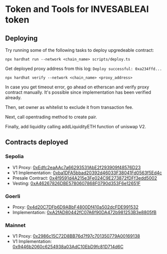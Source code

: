 # Token and Tools for INVESABLEAI token

## Deploying

Try running some of the following tasks to deploy upgredeable contract:

```shell
npx hardhat run --network <chain_name> scripts/deploy.ts
```

Get deployed proxy address from this log: `Deploy successful: 0xa234ffd...`

```
npx hardhat verify --network <chain_name> <proxy_address>
```

In case you get timeout error, go ahead on etherscan and verify proxy contract manually. It's possible since implementation has been verified already.

Then, set owner as whitelist to exclude it from transaction fee.

Next, call opentrading method to create pair.

Finally, add liquidity calling addLiquidityETH function of uniswap V2.

## Contracts deployed

### Sepolia

- V1 Proxy: [0xEdfc2eaAAc7a66293531AbE2f293909f48576D23](https://sepolia.etherscan.io/address/0xEdfc2eaAAc7a66293531AbE2f293909f48576D23#readProxyContract)
- V1 Implementation: [0xba1DFA5bbad20392d46033F38041Fd0563f5Ed4c](https://sepolia.etherscan.io/address/0xba1DFA5bbad20392d46033F38041Fd0563f5Ed4c#code)
- Presale Contract: [0x4f9591d4A215e3Fe024C9E273872fDFf3edd5002](https://sepolia.etherscan.io/address/0xCd1C8505db1ADD99A1dcc759d7257cCdB7A11067#code)
- Vesting: [0xA46267826DBE5780607868F0790d353F6e12651F](https://sepolia.etherscan.io/address/0xA46267826DBE5780607868F0790d353F6e12651F#code)

### Goerli

- Proxy: [0x4d20C7DFb6D9ABbF4800Df410a502dcFDE991532](https://goerli.etherscan.io/address/0x4d20C7DFb6D9ABbF4800Df410a502dcFDE991532#readProxyContract)
- Implementation: [0xA2fAD80442fC07A6f90DA472b981253B3e8805fB](https://goerli.etherscan.io/address/0xA2fAD80442fC07A6f90DA472b981253B3e8805fB#code)

### Mainnet

- V1 Proxy: [0x2986c15C72D8BB76d7f97c701350779A00169138](https://etherscan.io/address/0x2986c15C72D8BB76d7f97c701350779A00169138#readProxyContract)
- V1 Implementation: [0x9446b2060c6254938a03AdC10EbD9fc81D714d6C](https://etherscan.io/address/0x9446b2060c6254938a03AdC10EbD9fc81D714d6C#code)
